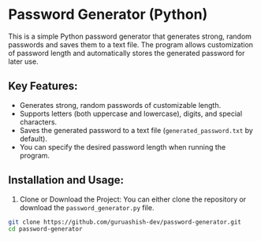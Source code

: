 # Password Generator (Python)

This is a simple Python password generator that generates strong, random passwords and saves them to a text file. The program allows customization of password length and automatically stores the generated password for later use.

## Key Features:
- Generates strong, random passwords of customizable length.
- Supports letters (both uppercase and lowercase), digits, and special characters.
- Saves the generated password to a text file (`generated_password.txt` by default).
- You can specify the desired password length when running the program.

## Installation and Usage:
1. Clone or Download the Project:
You can either clone the repository or download the `password_generator.py` file.

```bash
git clone https://github.com/guruashish-dev/password-generator.git
cd password-generator
